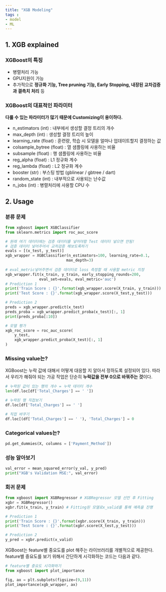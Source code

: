 ```yaml
---
title: "XGB Modeling"
tags :
- model
- ML 
---
```


## 1. XGB explained

### XGBoost의 특징

- 병렬처리 가능
- GPU지원이 가능
- 추가적으로 **정규화 기능, Tree pruning 기능, Early Stopping, 내장된 교차검증과 결측치 처리** 등

### XGBoost의 대표적인 파라미터

**다룰 수 있는 파라미터가 많기 때문에 Customizing이 용이하다.**

- n_estimators (int) : 내부에서 생성할 결정 트리의 개수
- max_depth (int) : 생성할 결정 트리의 높이
- learning_rate (float) : 훈련량, 학습 시 모델을 얼마나 업데이트할지 결정하는 값
- colsample_bytree (float) : 열 샘플링에 사용하는 비율
- subsample (float) : 행 샘플링에 사용하는 비율
- reg_alpha (float) : L1 정규화 계수
- reg_lambda (float) : L2 정규화 계수
- booster (str) : 부스팅 방법 (gblinear / gbtree / dart)
- random_state (int) : 내부적으로 사용되는 난수값
- n_jobs (int) : 병렬처리에 사용할 CPU 수

## 2. Usage

### 분류 문제
```python
from xgboost import XGBClassifier
from sklearn.metrics import roc_auc_score

# 원래 여기 데이터에는 검증 데이터를 넣어야함 Test 데이터 넣으면 안됨!
# 검증 데이터 넣어주어서 교차검증 해보도록하기
evals = [(x_test, y_test)]
xgb_wrapper = XGBClassifier(n_estimators=100, learning_rate=0.1,
                           max_depth=3)
                           
# eval_metric넣어주면서 검증 데이터로 loss 측정할 때 사용할 metric 지정
xgb_wrapper.fit(x_train, y_train, early_stopping_rounds=200,
               eval_set=evals, eval_metric='auc')
# Prediction 1
print('Train Score : {}'.format(xgb_wrapper.score(X_train, y_train)))
print('Test Score : {}'.format(xgb_wrapper.score(X_test,y_test)))

# Prediction 2
preds = xgb_wrapper.predict(x_test)
preds_proba = xgb_wrapper.predict_proba(x_test)[:, 1]
print(preds_proba[:10])

# 모델 평가
xgb_roc_score = roc_auc_score(
    y_test,
    xgb_wrapper.predict_proba(X_test)[:, 1]
)
```

### Missing value는?

XGBoost는 누락 값에 대해서 어떻게 대응할 지 알아서 정하도록 설정되어 있다. 따라서 우리가 해줘야 되는 가공 작업은 단순히 **누락값을 전부 0으로 바꿔주는 것**이다. 

```python
# 누락된 값이 있는 행의 개수 = 누락 데이터 개수
len(df.loc[df['Total_Charges'] == ' '])

# 누락된 행 직접보기
df.loc[df['Total_Charges'] == ' ']

# 직접 바꾸기
df.loc[(df['Total_Charges'] == ' '), 'Total_Charges'] = 0
```

### Categorical values는?

```python
pd.get_dummies(X, columns = ['Payment_Method'])
```

### 성능 알아보기
```python
val_error = mean_squared_error(y_val, y_pred)
print("XGB's Validation MSE:", val_error)
```

### 회귀 문제
```python
from xgboost import XGBRegressor # XGBRegressor 모델 선언 후 Fitting
xgbr = XGBRegressor() 
xgbr.fit(x_train, y_train) # Fitting된 모델로x_valid를 통해 예측을 진행 

# Prediction 1
print('Train Score : {}'.format(xgbr.score(X_train, y_train)))
print('Test Score : {}'.format(xgbr.score(X_test,y_test)))

# Prediction 2
y_pred = xgbr.predict(x_valid)
```

XGBoost는 feature별 중요도를 plot 해주는 라이브러리를 개별적으로 제공한다. feature별 중요도를 보기 위해서 간단하게 시각화하는 코드는 다음과 같다.

```python
# feature별 중요도 시각화하기
from xgboost import plot_importance

fig, ax = plt.subplots(figsize=(9,11))
plot_importance(xgb_wrapper, ax)
```
